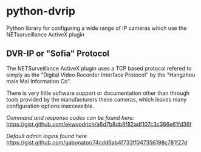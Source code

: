 # python-dvrip
Python library for configuring a wide range of IP cameras which use the NETsurveillance ActiveX plugin

## DVR-IP or "Sofia" Protocol
The NETSurveillance ActiveX plugin uses a TCP based protocol refered to simply as the "Digital Video Recorder Interface Protocol" by the "Hangzhou male Mai Information Co".

There is very little software support or documentation other than through tools provided by the manufacturers these cameras, which leaves many configuration options inaccessible.

*Command and response codes can be found here:*
https://gist.github.com/ekwoodrich/a6d7b8db8f82adf107c3c366e61fd36f

*Default admin logins found here*
https://gist.github.com/gabonator/74cdd6ab4f733ff047356198c781f27d
